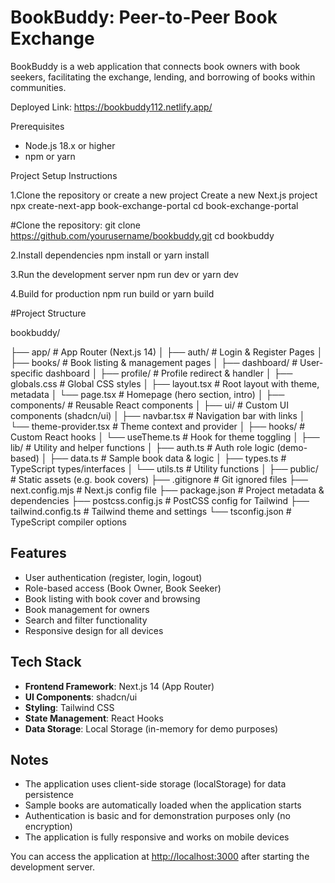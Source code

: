 # BookBuddy: Peer-to-Peer Book Exchange

BookBuddy is a web application that connects book owners with book seekers, facilitating the exchange, lending, and borrowing of books within communities.

Deployed Link: https://bookbuddy112.netlify.app/

 Prerequisites

- Node.js 18.x or higher
- npm or yarn

Project Setup Instructions

1.Clone the repository or create a new project
 Create a new Next.js project
npx create-next-app book-exchange-portal
cd book-exchange-portal

 #Clone the repository:
 git clone https://github.com/yourusername/bookbuddy.git
 cd bookbuddy

2.Install dependencies
npm install
 or
yarn install

3.Run the development server
npm run dev
 or
yarn dev

4.Build for production
npm run build
 or
yarn build


#Project Structure


bookbuddy/

├── app/                      # App Router (Next.js 14)
│   ├── auth/                 # Login & Register Pages
│   ├── books/                # Book listing & management pages
│   ├── dashboard/            # User-specific dashboard
│   ├── profile/              # Profile redirect & handler
│   ├── globals.css           # Global CSS styles
│   ├── layout.tsx            # Root layout with theme, metadata
│   └── page.tsx              # Homepage (hero section, intro)
│
├── components/               # Reusable React components
│   ├── ui/                   # Custom UI components (shadcn/ui)
│   ├── navbar.tsx            # Navigation bar with links
│   └── theme-provider.tsx    # Theme context and provider
│
├── hooks/                    # Custom React hooks
│   └── useTheme.ts           # Hook for theme toggling
│
├── lib/                      # Utility and helper functions
│   ├── auth.ts               # Auth role logic (demo-based)
│   ├── data.ts               # Sample book data & logic
│   ├── types.ts              # TypeScript types/interfaces
│   └── utils.ts              # Utility functions
│
├── public/                   # Static assets (e.g. book covers)
├── .gitignore                # Git ignored files
├── next.config.mjs           # Next.js config file
├── package.json              # Project metadata & dependencies
├── postcss.config.js         # PostCSS config for Tailwind
├── tailwind.config.ts        # Tailwind theme and settings
└── tsconfig.json             # TypeScript compiler options



## Features

- User authentication (register, login, logout)
- Role-based access (Book Owner, Book Seeker)
- Book listing with book cover and browsing
- Book management for owners
- Search and filter functionality
- Responsive design for all devices

## Tech Stack

- **Frontend Framework**: Next.js 14 (App Router)
- **UI Components**: shadcn/ui
- **Styling**: Tailwind CSS
- **State Management**: React Hooks
- **Data Storage**: Local Storage (in-memory for demo purposes)

## Notes

- The application uses client-side storage (localStorage) for data persistence
- Sample books are automatically loaded when the application starts
- Authentication is basic and for demonstration purposes only (no encryption)
- The application is fully responsive and works on mobile devices


You can access the application at [http://localhost:3000](http://localhost:3000) after starting the development server.



